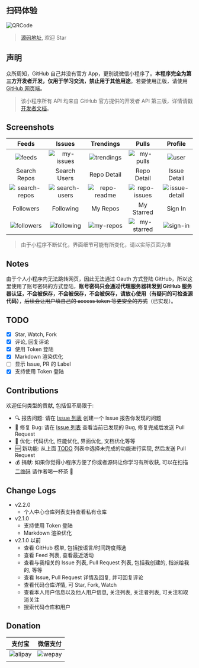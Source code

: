 ## 扫码体验

![QRCode](https://user-images.githubusercontent.com/15965696/47959988-d2864d80-e02c-11e8-8c39-dac879bad3d6.jpg)

> [源码地址](https://github.com/kezhenxu94/mini-github), 欢迎 Star

## 声明
众所周知，GitHub 自己并没有官方 App，更别说微信小程序了。**本程序完全为第三方开发者开发，仅用于学习交流，禁止用于其他用途**。若要使用正版，请使用 [GitHub 网页端](https://github.com)。

> 该小程序所有 API 均来自 GitHub 官方提供的开发者 API 第三版，详情请戳 [开发者文档](https://developer.github.com/v3/)。

## Screenshots
| Feeds | Issues | Trendings | Pulls | Profile |
| :------: | :------: | :------: | :------: | :------: |
| ![feeds](https://user-images.githubusercontent.com/15965696/47966268-a2ba6280-e08b-11e8-9f38-871b56bfa260.jpg) | ![my-issues](https://user-images.githubusercontent.com/15965696/47966271-a352f900-e08b-11e8-998e-b63e971af6f1.jpg) | ![trendings](https://user-images.githubusercontent.com/15965696/47966282-a4842600-e08b-11e8-8933-df4616059d63.jpg) | ![my-pulls](https://user-images.githubusercontent.com/15965696/47966272-a352f900-e08b-11e8-88f0-a8e8915cc07b.jpg) | ![user](https://user-images.githubusercontent.com/15965696/47966283-a51cbc80-e08b-11e8-8418-0d125736cb0e.jpg) |
| Search Repos | Search Users | Repo Detail | Repo Detail | Issue Detail |
| ![search-repos](https://user-images.githubusercontent.com/15965696/47966278-a3eb8f80-e08b-11e8-8c77-ed0e6f5f04bc.jpg) | ![search-users](https://user-images.githubusercontent.com/15965696/47966279-a4842600-e08b-11e8-9dbb-8ef5480710e9.jpg) | ![repo-readme](https://user-images.githubusercontent.com/15965696/47966277-a3eb8f80-e08b-11e8-9b4a-ad631b2c1cd2.jpg) | ![repo-issues](https://user-images.githubusercontent.com/15965696/47966276-a3eb8f80-e08b-11e8-953b-c699167ebfe7.jpg) | ![issue-detail](https://user-images.githubusercontent.com/15965696/47966270-a2ba6280-e08b-11e8-8c36-33f58f8cc1e0.jpg) |
| Followers | Following | My Repos | My Starred | Sign In |
| ![followers](https://user-images.githubusercontent.com/15965696/47966269-a2ba6280-e08b-11e8-8ada-3694a92e4ebb.jpg) | ![following](https://user-images.githubusercontent.com/15965696/47966429-37719000-e08d-11e8-90a9-d0687bf9cb67.jpg) | ![my-repos](https://user-images.githubusercontent.com/15965696/47966273-a352f900-e08b-11e8-8c78-fe70d80f1862.jpg) | ![my-starred](https://user-images.githubusercontent.com/15965696/47966274-a3eb8f80-e08b-11e8-9dbc-d65cb0537b4d.jpg) | ![sign-in](https://user-images.githubusercontent.com/15965696/47966280-a4842600-e08b-11e8-9d01-c54b07029de4.jpg) |

> 由于小程序不断优化，界面细节可能有所变化，请以实际页面为准

## Notes
由于个人小程序内无法跳转网页，因此无法通过 Oauth 方式登陆 GitHub，所以这里使用了账号密码的方式登陆，**账号密码只会通过代理服务器转发到 GitHub 服务器认证，不会被保存，不会被保存，不会被保存，请放心使用（有疑问的可检查源代码）**，~~后续会让用户填自己的 access token 等更安全的方式~~（已实现）。

## TODO
- [x] Star, Watch, Fork
- [x] 评论, 回复评论
- [x] 使用 Token 登陆
- [x] Markdown 渲染优化
- [ ] 显示 Issue, PR 的 Label
- [x] 支持使用 Token 登陆

## Contributions
欢迎任何类型的贡献, 包括但不局限于:
- :mag: 报告问题: 请在 [Issue 列表](https://github.com/kezhenxu94/mini-github/issues) 创建一个 Issue 报告你发现的问题
- :bug: 修复 Bug: 请在 [Issue 列表](https://github.com/kezhenxu94/mini-github/issues) 查看当前已发现的 Bug, 修复完成后发送 Pull Request
- :hammer: 优化: 代码优化, 性能优化, 界面优化, 文档优化等等
- :new: 新功能: 从上面 [TODO](#todo) 列表中选择未完成的功能进行实现, 然后发送 Pull Request
- :moneybag: 捐献: 如果你觉得小程序方便了你或者源码让你学习有所收获, 可以在扫描 [二维码](#donation) 请作者喝一杯茶 :tea: 

## Change Logs
- v2.2.0
  - 个人中心仓库列表支持查看私有仓库
- v2.1.0
  - 支持使用 Token 登陆
  - Markdown 渲染优化
- v2.1.0 以前
  - 查看 GitHub 榜单, 包括按语言/时间跨度筛选
  - 查看 Feed 列表, 查看最近活动
  - 查看与我相关的 Issue 列表, Pull Request 列表, 包括我创建的, 指派给我的, 等等
  - 查看 Issue, Pull Request 详情及回复, 并可回复评论
  - 查看代码仓库详情, 可 Star, Fork, Watch
  - 查看本人用户信息以及他人用户信息, 关注列表, 关注者列表, 可关注和取消关注
  - 搜索代码仓库和用户

## Donation
| 支付宝 | 微信支付 |
| :------: | :--------: |
| ![alipay](https://user-images.githubusercontent.com/15965696/55284497-83a9cd80-53aa-11e9-84f5-c61ba7d1190d.jpg) | ![wepay](https://user-images.githubusercontent.com/15965696/55284500-8d333580-53aa-11e9-8b3f-974cd0508f8e.png) |
| | |
